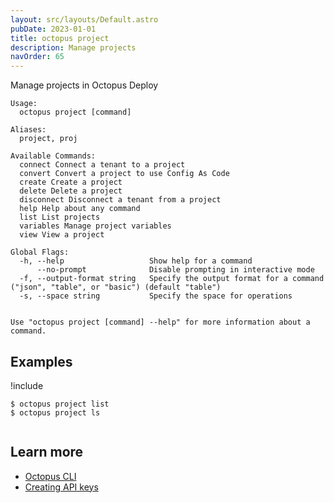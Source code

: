```yaml
---
layout: src/layouts/Default.astro
pubDate: 2023-01-01
title: octopus project
description: Manage projects
navOrder: 65
---
```


Manage projects in Octopus Deploy


```text
Usage:
  octopus project [command]

Aliases:
  project, proj

Available Commands:
  connect Connect a tenant to a project
  convert Convert a project to use Config As Code
  create Create a project
  delete Delete a project
  disconnect Disconnect a tenant from a project
  help Help about any command
  list List projects
  variables Manage project variables
  view View a project

Global Flags:
  -h, --help                   Show help for a command
      --no-prompt              Disable prompting in interactive mode
  -f, --output-format string   Specify the output format for a command ("json", "table", or "basic") (default "table")
  -s, --space string           Specify the space for operations


Use "octopus project [command] --help" for more information about a command.
```

## Examples

!include <samples-instance>


```text
$ octopus project list
$ octopus project ls


```

## Learn more

- [Octopus CLI](/docs/octopus-rest-api/cli/index.md)
- [Creating API keys](/docs/octopus-rest-api/how-to-create-an-api-key.md)